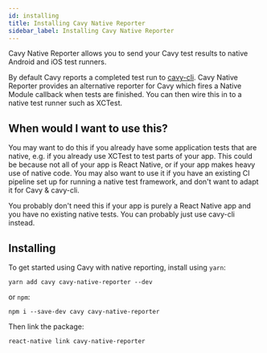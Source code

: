 ```yaml
---
id: installing
title: Installing Cavy Native Reporter 
sidebar_label: Installing Cavy Native Reporter
---
```


Cavy Native Reporter allows you to send your Cavy test results to native
Android and iOS test runners.

By default Cavy reports a completed test run to [cavy-cli](getting-started/installing.md).
Cavy Native Reporter provides an alternative reporter for Cavy which fires
a Native Module callback when tests are finished. You can then wire this
in to a native test runner such as XCTest.

## When would I want to use this?
You may want to do this if you already have some application tests that are
native, e.g. if you already use XCTest to test parts of your app. This could
be because not all of your app is React Native, or if your app makes heavy
use of native code. You may also want to use it if you have an existing
CI pipeline set up for running a native test framework, and don't want to
adapt it for Cavy & cavy-cli.

You probably don't need this if your app is purely a React Native app
and you have no existing native tests. You can probably just use cavy-cli
instead.

## Installing
To get started using Cavy with native reporting, install using `yarn`:

    yarn add cavy cavy-native-reporter --dev

or `npm`:

    npm i --save-dev cavy cavy-native-reporter

Then link the package:

    react-native link cavy-native-reporter
